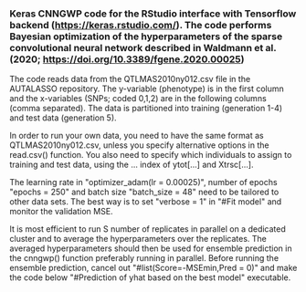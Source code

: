 ### Keras CNNGWP code for the RStudio interface with Tensorflow backend (https://keras.rstudio.com/). The code performs Bayesian optimization of the hyperparameters of the sparse convolutional neural network described in Waldmann et al. (2020; https://doi.org/10.3389/fgene.2020.00025)

The code reads data from the QTLMAS2010ny012.csv file in the AUTALASSO repository. The y-variable (phenotype) is in the first column and the x-variables (SNPs; coded 0,1,2) are in the following columns (comma separated). The data is partitioned into training (generation 1-4) and test data (generation 5).

In order to run your own data, you need to have the same format as QTLMAS2010ny012.csv, unless you specify alternative options in the read.csv() function. You also need to specify which individuals to assign to training and test data, using the ... index of ytot[...] and Xtrsc[...].

The learning rate in "optimizer_adam(lr = 0.00025)", number of epochs "epochs = 250" and batch size "batch_size = 48" need to be tailored to other data sets. The best way is to set "verbose = 1" in "#Fit model" and monitor the validation MSE.

It is most efficient to run S number of replicates in parallel on a dedicated cluster and to average the hyperparameters over the replicates. The averaged hyperparameters should then be used for ensemble prediction in the cnngwp() function preferably running in parallel. Before running the ensemble prediction, cancel out "#list(Score=-MSEmin,Pred = 0)" and make the code below "#Prediction of yhat based on the best model" executable.

